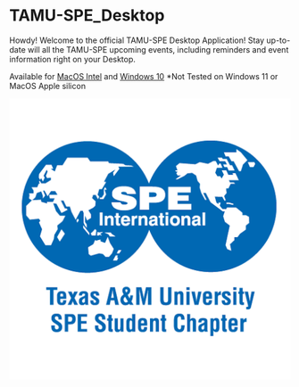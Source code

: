 # TAMU-SPE_Desktop
Howdy! Welcome to the official TAMU-SPE Desktop Application! Stay up-to-date will all the TAMU-SPE upcoming events, including reminders and event information right on your Desktop.

Available for [MacOS Intel](https://pub-58bc52c7aeb14c7993e4f6b166e44c74.r2.dev/TAMU-SPE.dmg) and [Windows 10]() *Not Tested on Windows 11 or MacOS Apple silicon

![TAMUSPE Desktop](images/SPE_RGB_square.png)
